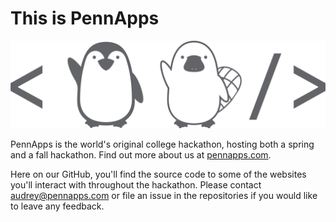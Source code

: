 # This is PennApps

![PennApps mascots waving](https://github.com/pennapps/.github/blob/07b801dcc6ec09c4485d5cd21880e865eb16341d/profile/images/platy_pengy.png)

PennApps is the world's original college hackathon, hosting both a spring and a fall hackathon. Find out more about us at [pennapps.com](https://pennapps.com/).

Here on our GitHub, you'll find the source code to some of the websites you'll interact with throughout the hackathon. Please contact [audrey@pennapps.com](mailto:audrey@pennapps.com) or file an issue in the repositories if you would like to leave any feedback.
